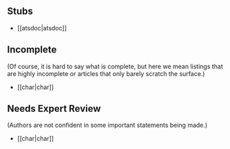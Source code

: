 ## Stubs
* [[atsdoc|atsdoc]]


## Incomplete 
(Of course, it is hard to say what is complete, but here we mean listings that are highly incomplete or articles that only barely scratch the surface.)
* [[char|char]]

## Needs Expert Review
(Authors are not confident in some important statements being made.)
* [[char|char]]
